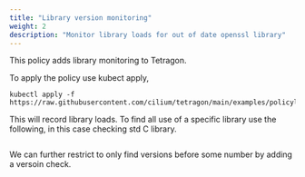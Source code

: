 ```yaml
---
title: "Library version monitoring"
weight: 2
description: "Monitor library loads for out of date openssl library"
---
```


This policy adds library monitoring to Tetragon.

To apply the policy use kubect apply,

```shell-session
kubectl apply -f https://raw.githubusercontent.com/cilium/tetragon/main/examples/policylibrary/library.yaml
```

This will record library loads. To find all use of a specific library use
the following, in this case checking std C library.

```shell-session

```

We can further restrict to only find versions before some number by adding
a versoin check.
